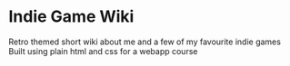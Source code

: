 # Indie Game Wiki

Retro themed short wiki about me and a few of my favourite indie games  
Built using plain html and css for a webapp course
